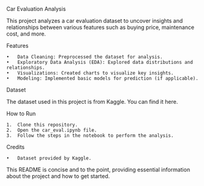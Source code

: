 Car Evaluation Analysis

This project analyzes a car evaluation dataset to uncover insights and relationships between various features such as buying price, maintenance cost, and more.

Features

	•	Data Cleaning: Preprocessed the dataset for analysis.
	•	Exploratory Data Analysis (EDA): Explored data distributions and relationships.
	•	Visualizations: Created charts to visualize key insights.
	•	Modeling: Implemented basic models for prediction (if applicable).

Dataset

The dataset used in this project is from Kaggle. You can find it here.

How to Run

	1.	Clone this repository.
	2.	Open the car_eval.ipynb file.
	3.	Follow the steps in the notebook to perform the analysis.

Credits

	•	Dataset provided by Kaggle.

This README is concise and to the point, providing essential information about the project and how to get started.

